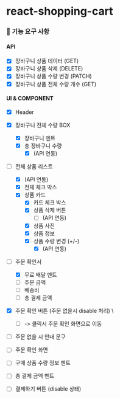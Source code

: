 # react-shopping-cart

### 🎯 기능 요구 사항

#### API

- [x] 장바구니 상품 데이터 (GET)
- [x] 장바구니 상품 삭제 (DELETE)
- [x] 장바구니 상품 수량 변경 (PATCH)
- [x] 장바구니 상품 전체 수량 개수 (GET)

#### UI & COMPONENT

- [x] Header
- [x] 장바구니 전체 수량 BOX
  - [x] 장바구니 멘트
  - [x] 총 장바구니 수량
    - [x] (API 연동)
- [ ] 전체 상품 리스트
  - [x] (API 연동)
  - [x] 전체 체크 박스
  - [x] 상품 카드
    - [x] 카드 체크 박스
    - [x] 상품 삭제 버튼
      - [ ] (API 연동)
    - [x] 상품 사진
    - [x] 상품 정보
    - [x] 상품 수량 변경 (+/-)
      - [x] (API 연동)
- [ ] 주문 확인서
  - [x] 무료 배달 멘트
  - [ ] 주문 금액
  - [ ] 배송비
  - [ ] 총 결제 금액
- [x] 주문 확인 버튼 (주문 없을시 disable 처리) \
  - [ ] -> 클릭시 주문 확인 화면으로 이동
- [ ] 주문 없을 시 안내 문구

- [ ] 주문 확인 화면
- [ ] 구매 상품 수량 정보 멘트
- [ ] 총 결제 금액 멘트
- [ ] 결제하기 버튼 (disable 상태)
